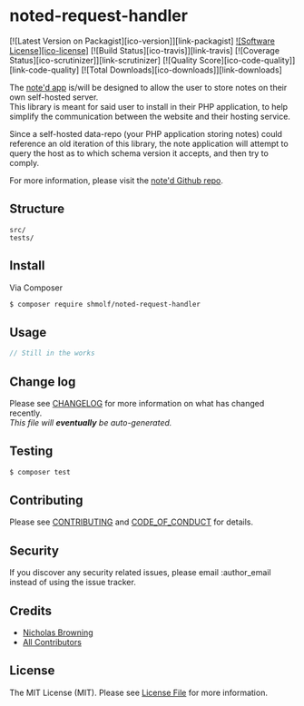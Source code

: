 # noted-request-handler

[![Latest Version on Packagist][ico-version]][link-packagist]
[![Software License][ico-license]](LICENSE.md)
[![Build Status][ico-travis]][link-travis]
[![Coverage Status][ico-scrutinizer]][link-scrutinizer]
[![Quality Score][ico-code-quality]][link-code-quality]
[![Total Downloads][ico-downloads]][link-downloads]

The [note'd app](https://note-d.app) is/will be designed to allow the user to store notes
on their own self-hosted server.  
This library is meant for said user to install in their PHP application, to help simplify
the communication between the website and their hosting service.

Since a self-hosted data-repo (your PHP application storing notes) could reference an old iteration of this library,
the note application will attempt to query the host as to which schema version it accepts, and then try to comply.

For more information, please visit the [note'd Github repo](https://github.com/shmolf/noted).

## Structure

```
src/
tests/
```


## Install

Via Composer

``` bash
$ composer require shmolf/noted-request-handler
```

## Usage

``` php
// Still in the works
```

## Change log

Please see [CHANGELOG](CHANGELOG.md) for more information on what has changed recently.  
_This file will **eventually** be auto-generated._

## Testing

``` bash
$ composer test
```

## Contributing

Please see [CONTRIBUTING](CONTRIBUTING.md) and [CODE_OF_CONDUCT](CODE_OF_CONDUCT.md) for details.

## Security

If you discover any security related issues, please email :author_email instead of using the issue tracker.

## Credits

- [Nicholas Browning][link-author]
- [All Contributors][link-contributors]

## License

The MIT License (MIT). Please see [License File](LICENSE.md) for more information.
<!--
[ico-version]: https://img.shields.io/packagist/v/:vendor/:package_name.svg?style=flat-square
[ico-license]: https://img.shields.io/badge/license-MIT-brightgreen.svg?style=flat-square
[ico-travis]: https://img.shields.io/travis/:vendor/:package_name/master.svg?style=flat-square
[ico-scrutinizer]: https://img.shields.io/scrutinizer/coverage/g/:vendor/:package_name.svg?style=flat-square
[ico-code-quality]: https://img.shields.io/scrutinizer/g/:vendor/:package_name.svg?style=flat-square
[ico-downloads]: https://img.shields.io/packagist/dt/:vendor/:package_name.svg?style=flat-square

[link-packagist]: https://packagist.org/packages/:vendor/:package_name
[link-travis]: https://travis-ci.org/:vendor/:package_name
[link-scrutinizer]: https://scrutinizer-ci.com/g/:vendor/:package_name/code-structure
[link-code-quality]: https://scrutinizer-ci.com/g/:vendor/:package_name
[link-downloads]: https://packagist.org/packages/:vendor/:package_name
-->
[link-author]: https://github.com/shmolf
[link-contributors]: ../../contributors
